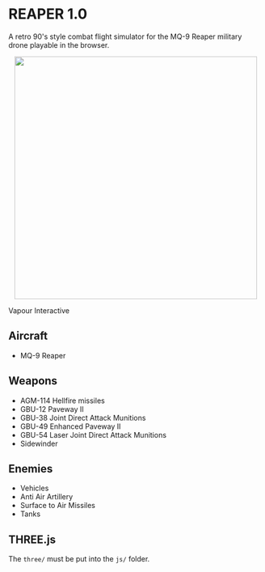 # REAPER 1.0 

A retro 90's style combat flight simulator for the MQ-9 Reaper military drone playable in the browser.

<p align="center"> 
    <img width="480" src="https://upload.wikimedia.org/wikipedia/commons/a/a1/MQ-9_Reaper_during_Exercise_Northern_Strike_2019.png">
</p>

Vapour Interactive

## Aircraft
* MQ-9 Reaper

## Weapons
* AGM-114 Hellfire missiles
* GBU-12 Paveway II
* GBU-38 Joint Direct Attack Munitions
* GBU-49 Enhanced Paveway II
* GBU-54 Laser Joint Direct Attack Munitions
* Sidewinder

## Enemies
* Vehicles
* Anti Air Artillery
* Surface to Air Missiles
* Tanks

## THREE.js

The `three/` must be put into the `js/` folder.

